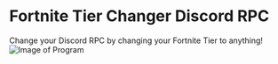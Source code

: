 # Fortnite Tier Changer Discord RPC
Change your Discord RPC by changing your Fortnite Tier to anything!
![Image of Program](https://cdn.discordapp.com/attachments/675224387485564977/675224569539198976/unknown.png)
